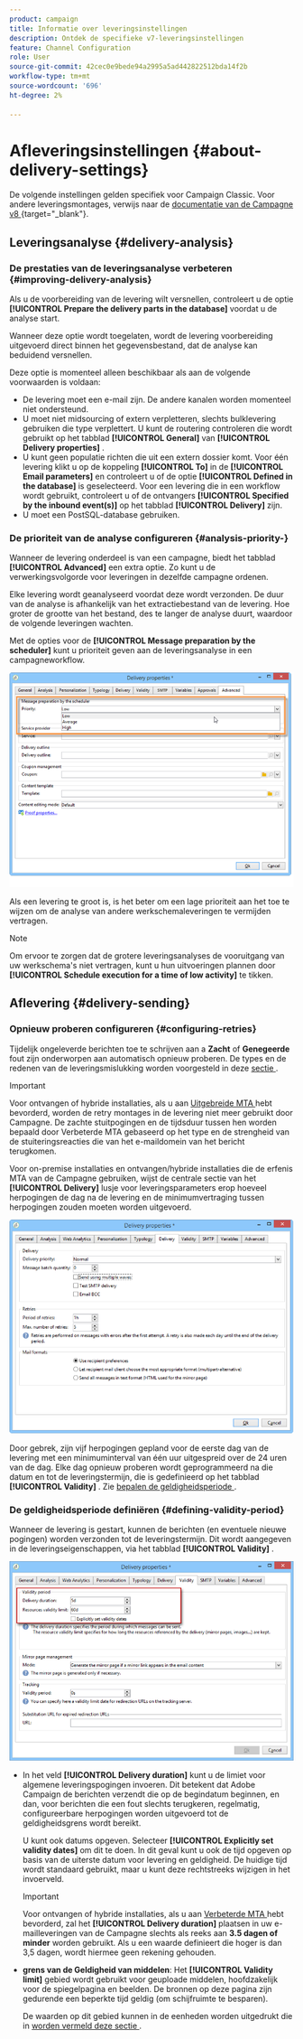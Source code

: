 ```yaml
---
product: campaign
title: Informatie over leveringsinstellingen
description: Ontdek de specifieke v7-leveringsinstellingen
feature: Channel Configuration
role: User
source-git-commit: 42cec0e9bede94a2995a5ad442822512bda14f2b
workflow-type: tm+mt
source-wordcount: '696'
ht-degree: 2%

---
```


# Afleveringsinstellingen {#about-delivery-settings}

De volgende instellingen gelden specifiek voor Campaign Classic. Voor andere leveringsmontages, verwijs naar de [ documentatie van de Campagne v8 ](https://experienceleague.adobe.com/docs/campaign/campaign-v8/send/gs-message.html?lang=nl-NL){target="_blank"}.

## Leveringsanalyse {#delivery-analysis}

### De prestaties van de leveringsanalyse verbeteren {#improving-delivery-analysis}

Als u de voorbereiding van de levering wilt versnellen, controleert u de optie **[!UICONTROL Prepare the delivery parts in the database]** voordat u de analyse start.

Wanneer deze optie wordt toegelaten, wordt de levering voorbereiding uitgevoerd direct binnen het gegevensbestand, dat de analyse kan beduidend versnellen.

Deze optie is momenteel alleen beschikbaar als aan de volgende voorwaarden is voldaan:

* De levering moet een e-mail zijn. De andere kanalen worden momenteel niet ondersteund.
* U moet niet midsourcing of extern verpletteren, slechts bulklevering gebruiken die type verplettert. U kunt de routering controleren die wordt gebruikt op het tabblad **[!UICONTROL General]** van **[!UICONTROL Delivery properties]** .
* U kunt geen populatie richten die uit een extern dossier komt. Voor één levering klikt u op de koppeling **[!UICONTROL To]** in de **[!UICONTROL Email parameters]** en controleert u of de optie **[!UICONTROL Defined in the database]** is geselecteerd. Voor een levering die in een workflow wordt gebruikt, controleert u of de ontvangers **[!UICONTROL Specified by the inbound event(s)]** op het tabblad **[!UICONTROL Delivery]** zijn.
* U moet een PostSQL-database gebruiken.

### De prioriteit van de analyse configureren {#analysis-priority-}

Wanneer de levering onderdeel is van een campagne, biedt het tabblad **[!UICONTROL Advanced]** een extra optie. Zo kunt u de verwerkingsvolgorde voor leveringen in dezelfde campagne ordenen.

Elke levering wordt geanalyseerd voordat deze wordt verzonden. De duur van de analyse is afhankelijk van het extractiebestand van de levering. Hoe groter de grootte van het bestand, des te langer de analyse duurt, waardoor de volgende leveringen wachten.

Met de opties voor de **[!UICONTROL Message preparation by the scheduler]** kunt u prioriteit geven aan de leveringsanalyse in een campagneworkflow.

![](assets/delivery_analysis_priority.png)

Als een levering te groot is, is het beter om een lage prioriteit aan het toe te wijzen om de analyse van andere werkschemaleveringen te vermijden vertragen.

>[!NOTE]
>
>Om ervoor te zorgen dat de grotere leveringsanalyses de vooruitgang van uw werkschema&#39;s niet vertragen, kunt u hun uitvoeringen plannen door **[!UICONTROL Schedule execution for a time of low activity]** te tikken.

## Aflevering {#delivery-sending}

### Opnieuw proberen configureren {#configuring-retries}

Tijdelijk ongeleverde berichten toe te schrijven aan a **Zacht** of **Genegeerde** fout zijn onderworpen aan automatisch opnieuw proberen. De types en de redenen van de leveringsmislukking worden voorgesteld in deze [ sectie ](understanding-delivery-failures.md#delivery-failure-types-and-reasons).

>[!IMPORTANT]
>
>Voor ontvangen of hybride installaties, als u aan [ Uitgebreide MTA ](sending-with-enhanced-mta.md) hebt bevorderd, worden de retry montages in de levering niet meer gebruikt door Campagne. De zachte stuitpogingen en de tijdsduur tussen hen worden bepaald door Verbeterde MTA gebaseerd op het type en de strengheid van de stuiteringsreacties die van het e-maildomein van het bericht terugkomen.

Voor on-premise installaties en ontvangen/hybride installaties die de erfenis MTA van de Campagne gebruiken, wijst de centrale sectie van het **[!UICONTROL Delivery]** lusje voor leveringsparameters erop hoeveel herpogingen de dag na de levering en de minimumvertraging tussen herpogingen zouden moeten worden uitgevoerd.

![](assets/s_ncs_user_wizard_retry_param.png)

Door gebrek, zijn vijf herpogingen gepland voor de eerste dag van de levering met een minimuminterval van één uur uitgespreid over de 24 uren van de dag. Elke dag opnieuw proberen wordt geprogrammeerd na die datum en tot de leveringstermijn, die is gedefinieerd op het tabblad **[!UICONTROL Validity]** . Zie [ bepalen de geldigheidsperiode ](#defining-validity-period).

### De geldigheidsperiode definiëren {#defining-validity-period}

Wanneer de levering is gestart, kunnen de berichten (en eventuele nieuwe pogingen) worden verzonden tot de leveringstermijn. Dit wordt aangegeven in de leveringseigenschappen, via het tabblad **[!UICONTROL Validity]** .

![](assets/s_ncs_user_email_del_valid_period.png)

* In het veld **[!UICONTROL Delivery duration]** kunt u de limiet voor algemene leveringspogingen invoeren. Dit betekent dat Adobe Campaign de berichten verzendt die op de begindatum beginnen, en dan, voor berichten die een fout slechts terugkeren, regelmatig, configureerbare herpogingen worden uitgevoerd tot de geldigheidsgrens wordt bereikt.

  U kunt ook datums opgeven. Selecteer **[!UICONTROL Explicitly set validity dates]** om dit te doen. In dit geval kunt u ook de tijd opgeven op basis van de uiterste datum voor levering en geldigheid. De huidige tijd wordt standaard gebruikt, maar u kunt deze rechtstreeks wijzigen in het invoerveld.

  >[!IMPORTANT]
  >
  >Voor ontvangen of hybride installaties, als u aan [ Verbeterde MTA ](sending-with-enhanced-mta.md) hebt bevorderd, zal het **[!UICONTROL Delivery duration]** plaatsen in uw e-mailleveringen van de Campagne slechts als reeks aan **3.5 dagen of minder** worden gebruikt. Als u een waarde definieert die hoger is dan 3,5 dagen, wordt hiermee geen rekening gehouden.

* **grens van de Geldigheid van middelen**: Het **[!UICONTROL Validity limit]** gebied wordt gebruikt voor geuploade middelen, hoofdzakelijk voor de spiegelpagina en beelden. De bronnen op deze pagina zijn gedurende een beperkte tijd geldig (om schijfruimte te besparen).

  De waarden op dit gebied kunnen in de eenheden worden uitgedrukt die in [ worden vermeld deze sectie ](../../platform/using/adobe-campaign-workspace.md#default-units).
